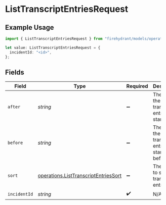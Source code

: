 # ListTranscriptEntriesRequest

## Example Usage

```typescript
import { ListTranscriptEntriesRequest } from "firehydrant/models/operations";

let value: ListTranscriptEntriesRequest = {
  incidentId: "<id>",
};
```

## Fields

| Field                                                                                        | Type                                                                                         | Required                                                                                     | Description                                                                                  |
| -------------------------------------------------------------------------------------------- | -------------------------------------------------------------------------------------------- | -------------------------------------------------------------------------------------------- | -------------------------------------------------------------------------------------------- |
| `after`                                                                                      | *string*                                                                                     | :heavy_minus_sign:                                                                           | The ID of the transcript entry to start after.                                               |
| `before`                                                                                     | *string*                                                                                     | :heavy_minus_sign:                                                                           | The ID of the transcript entry to start before.                                              |
| `sort`                                                                                       | [operations.ListTranscriptEntriesSort](../../models/operations/listtranscriptentriessort.md) | :heavy_minus_sign:                                                                           | The order to sort the transcript entries.                                                    |
| `incidentId`                                                                                 | *string*                                                                                     | :heavy_check_mark:                                                                           | N/A                                                                                          |